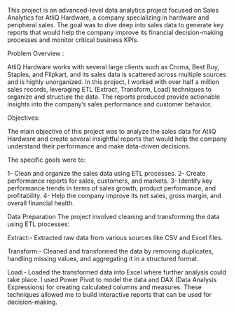 This project is an advanced-level data analytics project focused on Sales Analytics for AtliQ Hardware, a company specializing in hardware and peripheral sales. The goal was to dive deep into sales data to generate key reports that would help the company improve its financial decision-making processes and monitor critical business KPIs.

Problem Overview :

AtliQ Hardware works with several large clients such as Croma, Best Buy, Staples, and Flipkart, and its sales data is scattered across multiple sources and is highly unorganized. In this project, I worked with over half a million sales records, leveraging ETL (Extract, Transform, Load) techniques to organize and structure the data. The reports produced provide actionable insights into the company’s sales performance and customer behavior.

Objectives:

The main objective of this project was to analyze the sales data for AtliQ Hardware and create several insightful reports that would help the company understand their performance and make data-driven decisions.

The specific goals were to:

1- Clean and organize the sales data using ETL processes. 2- Create performance reports for sales, customers, and markets. 3- Identify key performance trends in terms of sales growth, product performance, and profitability. 4- Help the company improve its net sales, gross margin, and overall financial health.

Data Preparation
The project involved cleaning and transforming the data using ETL processes:

Extract:- Extracted raw data from various sources like CSV and Excel files.

Transform:- Cleaned and transformed the data by removing duplicates, handling missing values, and aggregating it in a structured format.

Load:- Loaded the transformed data into Excel where further analysis could take place. I used Power Pivot to model the data and DAX (Data Analysis Expressions) for creating calculated columns and measures. These techniques allowed me to build interactive reports that can be used for decision-making.
